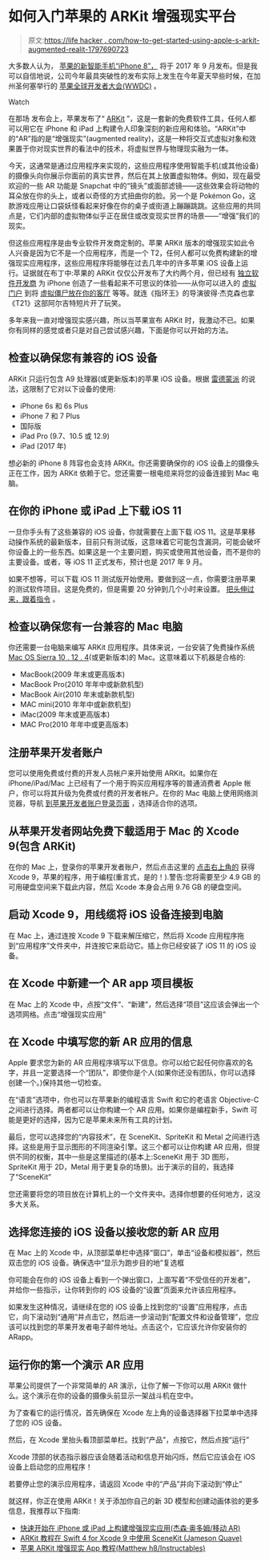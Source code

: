 # 如何入门苹果的 ARKit 增强现实平台

> 原文:[https://life hacker . com/how-to-get-started-using-apple-s-arkit-augmented-realit-1797690723](https://lifehacker.com/how-to-get-started-using-apple-s-arkit-augmented-realit-1797690723)

大多数人认为， [苹果的新智能手机“iPhone 8”，](http://gizmodo.com/apple-iphone-8-rumor-roundup-everything-we-think-we-kn-1797533947) 将于 2017 年 9 月发布。但是我可以自信地说，公司今年最具突破性的发布实际上发生在今年夏天早些时候，在加州圣何塞举行的 [苹果全球开发者大会(WWDC)](http://gizmodo.com/the-coolest-stuff-apple-announced-today-at-wwdc-2017-1795828823) 。

Watch

在那场 发布会上，苹果发布了“ [ARKit](https://developer.apple.com/arkit/) ”，这是一套新的免费软件工具，任何人都可以用它在 iPhone 和 iPad 上构建令人印象深刻的新应用和体验。“ARKit”中的“AR”指的是“增强现实”(augmented reality)，这是一种将交互式虚拟对象和效果置于你对现实世界的看法中的技术，将虚拟世界与物理现实融为一体。

今天，这通常是通过应用程序来实现的，这些应用程序使用智能手机(或其他设备)的摄像头向你展示你面前的真实世界，然后在其上放置虚拟物体。例如，现在最受欢迎的一些 AR 功能是 Snapchat 中的“镜头”或面部滤镜——这些效果会将动物的耳朵放在你的头上，或者以奇怪的方式扭曲你的脸。另一个是 Pokémon Go，这款游戏应用让口袋妖怪看起来好像在你的桌子或街道上蹦蹦跳跳。这些应用的共同点是，它们内部的虚拟物体似乎正在居住或改变现实世界的场景——“增强”我们的现实。

但这些应用程序是由专业软件开发商定制的。苹果 ARKit 版本的增强现实如此令人兴奋是因为它不是一个应用程序，而是一个 T2，任何人都可以免费构建新的增强现实应用程序，这些应用程序将能够在过去几年中的许多苹果 iOS 设备上运行。证据就在布丁中:苹果的 ARKit 仅仅公开发布了大约两个月，但已经有 [独立软件开发商](https://motherboard.vice.com/en_us/article/payq7g/developers-are-already-impressed-with-apples-augmented-reality-software) 为 iPhone 创造了一些看起来不可思议的体验——从你可以进入的 [虚拟门户](https://www.youtube.com/watch?v=rIPfpGCxONQ) 到将 [虚拟僵尸放在你的客厅](https://www.youtube.com/watch?v=zT54Xht9Opk) 等等。就连《指环王》的导演彼得·杰克森也拿《T21》这部阿尔吉特短片开了玩笑。

多年来我一直对增强现实感兴趣，所以当苹果宣布 ARKit 时，我激动不已。如果你有同样的感觉或者只是对自己尝试感兴趣，下面是你可以开始的方法。

## **检查以确保您有兼容的 iOS 设备**

ARKit 只运行包含 A9 处理器(或更新版本)的苹果 iOS 设备。根据 [雷德蒙派](http://www.redmondpie.com/ios-11-arkit-compatibility-check-if-your-device-is-compatible-with-apples-new-ar-platform/) 的说法，这限制了它对以下设备的使用:

*   iPhone 6s 和 6s Plus
*   iPhone 7 和 7 Plus
*   国际版
*   iPad Pro (9.7、10.5 或 12.9)
*   iPad (2017 年)

想必新的 iPhone 8 阵容也会支持 ARKit。你还需要确保你的 iOS 设备上的摄像头正在工作，因为 ARKit 依赖于它。您还需要一根电缆来将您的设备连接到 Mac 电脑。

## **在你的 iPhone 或 iPad 上下载 iOS 11**

一旦你手头有了这些兼容的 iOS 设备，你就需要在上面下载 iOS 11。这是苹果移动操作系统的最新版本，目前只有测试版，这意味着它可能包含漏洞，可能会破坏你设备上的一些东西。如果这是一个主要问题，购买或使用其他设备，而不是你的主要设备。或者，等 iOS 11 正式发布，预计也是 2017 年 9 月。

如果不想等，可以下载 iOS 11 测试版开始使用。要做到这一点，你需要注册苹果的测试软件项目。这是免费的，但是需要 20 分钟到几个小时来设置。 [把头伸过来，跟着指令](https://beta.apple.com/sp/betaprogram/) 。

## **检查以确保您有一台兼容的 Mac 电脑**

你还需要一台电脑来编写 ARKit 应用程序。具体来说，一台安装了免费操作系统[Mac OS Sierra 10 . 12 . 4](https://www.apple.com/macos/sierra/)(或更新版本)的 Mac。这意味着以下机器是合格的:

*   MacBook(2009 年末或更高版本)
*   MacBook Pro(2010 年年中或新款机型)
*   MacBook Air(2010 年末或新款机型)
*   MAC mini(2010 年年中或新款机型)
*   iMac(2009 年末或更高版本)
*   MAC Pro(2010 年年中或更高版本)

## **注册苹果开发者账户**

您可以使用免费或付费的开发人员帐户来开始使用 ARKit。如果你在 iPhone/iPad/Mac 上已经有了一个用于购买应用程序等的普通消费者 Apple 帐户，你可以将其升级为免费或付费的开发者帐户。在你的 Mac 电脑上使用网络浏览器，导航 [到苹果开发者账户登录页面](https://developer.apple.com/account/) ，选择适合你的选项。

## **从苹果开发者网站**免费下载适用于 Mac 的 Xcode 9(包含 ARKit)

在你的 Mac 上，登录你的苹果开发者账户，然后点击这里的 [点击右上角的](https://developer.apple.com/arkit/) 获得 Xcode 9，苹果的程序，用于编程(重言式，是的！).警告:您将需要至少 4.9 GB 的可用硬盘空间来下载此内容，然后 Xcode 本身会占用 9.76 GB 的硬盘空间。

## **启动 Xcode 9，用线缆将 iOS 设备连接到电脑**

在 Mac 上，通过连按 Xcode 9 下载来解压缩它，然后将 Xcode 应用程序拖到“应用程序”文件夹中，并连按它来启动它。插上你已经安装了 iOS 11 的 iOS 设备。

## **在 Xcode 中新建一个 AR app 项目模板**

在 Mac 上的 Xcode 中，点按“文件”、“新建”，然后选择“项目”这应该会弹出一个选项网格。点击“增强现实应用”

## **在 Xcode 中填写您的新 AR 应用的信息**

Apple 要求您为新的 AR 应用程序填写以下信息。你可以给它起任何你喜欢的名字，并且一定要选择一个“团队”，即使你是个人(如果你还没有团队，你可以选择创建一个。)保持其他一切检查。

在“语言”选项中，你也可以在苹果新的编程语言 Swift 和它的老语言 Objective-C 之间进行选择。两者都可以让你构建一个 AR 应用。如果你是编程新手，Swift 可能是更好的选择，因为它是苹果未来所有工具的计划。

最后，您可以选择您的“内容技术”，在 SceneKit、SpriteKit 和 Metal 之间进行选择。这些是用于显示图形的不同渲染引擎。这三个都可以让你构建 AR 应用，但提供不同的权衡，其中一些是这里描述的(基本上:SceneKit 用于 3D 图形，SpriteKit 用于 2D，Metal 用于更复杂的场景)。出于演示的目的，我选择了“SceneKit”

您还需要将您的项目放在计算机上的一个文件夹中。选择你想要的任何地方，这没多大关系。

## **选择您连接的 iOS 设备以接收您的新 AR 应用**

在 Mac 上的 Xcode 中，从顶部菜单栏中选择“窗口”，单击“设备和模拟器”，然后双击您的 iOS 设备。确保选中“显示为跑步目的地”复选框

你可能会在你的 iOS 设备上看到一个弹出窗口，上面写着“不受信任的开发者”，并给你一些指示，让你转到你的 iOS 设备的“设置”页面来允许该应用程序。

如果发生这种情况，请继续在您的 iOS 设备上找到您的“设置”应用程序，点击它，向下滚动到“通用”并点击它，然后进一步滚动到“配置文件和设备管理”，您应该可以找到您的苹果开发者电子邮件地址。点击这个，它应该允许你安装你的 ARapp。

## **运行你的第一个演示 AR 应用**

苹果公司提供了一个非常简单的 AR 演示，让你了解一下你可以用 ARKit 做什么。这个演示在你的设备的摄像头前显示一架战斗机在空中。

为了查看它的运行情况，首先确保在 Xcode 左上角的设备选择器下拉菜单中选择了您的 iOS 设备。

然后，在 Xcode 里抬头看顶部菜单栏。找到“产品”，点按它，然后点按“运行”

Xcode 顶部的状态指示器应该会随着活动和信息开始闪烁，然后它应该会在 iOS 设备上启动您的应用程序！

若要停止您的演示应用程序，请返回 Xcode 中的“产品”并向下滚动到“停止”

就这样，你正在使用 ARKit！关于添加你自己的新 3D 模型和创建动画体验的更多信息，我推荐以下指南:

*   [快速开始在 iPhone 或 iPad 上构建增强现实应用(杰森·奥多姆/移动 AR)](https://mobile-ar.reality.news/how-to/arkit-101-get-started-building-augmented-reality-application-iphone-ipad-quickly-0177989/)
*   [ARKit 教程在 Swift 4 for Xcode 9 中使用 SceneKit (Jameson Quave)](http://jamesonquave.com/blog/arkit-tutorial-in-swift-4-for-xcode-9-using-scenekit/)
*   [苹果 ARKit 增强现实 App 教程(Matthew h8/Instructables)](http://www.instructables.com/id/Apple-ArKit-Augmented-Reality-App/)